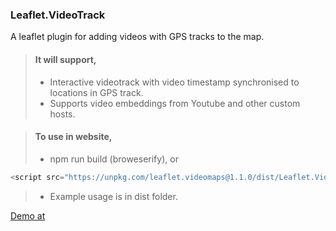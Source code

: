 <h3>Leaflet.VideoTrack</h3>

<p> A leaflet plugin for adding videos with GPS tracks to the map. </p>

> #### It will support,
>
> - Interactive videotrack with video timestamp synchronised to locations in GPS track.
> - Supports video embeddings from Youtube and other custom hosts.

> #### To use in website,
>
> - npm run build (broweserify), or
```Javascript
<script src="https://unpkg.com/leaflet.videomaps@1.1.0/dist/Leaflet.VideoMaps.js"></script>
```
> - Example usage is in dist folder.


[Demo at](https://sriramreddym.github.io/Leaflet.VideoMaps/public/)
